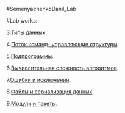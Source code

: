#SemenyachenkoDanil_Lab

#Lab works:

3.[Типы данных](lab3.ipynb).

4.[Поток команд- управляющие структуры](SemenyachenkoD_lab4.ipynb). 

5.[Подпрограммы](SemenyachenkoD_lab5.ipynb). 

6.[Вычислительная сложность алгоритмов](Лаб_6.ipynb).

7.[Ошибки и исключения](Лаб_7.ipynb).

8.[Файлы и сериализация данных](Лаб_8.ipynb).

9.[Модули и пакеты]().

